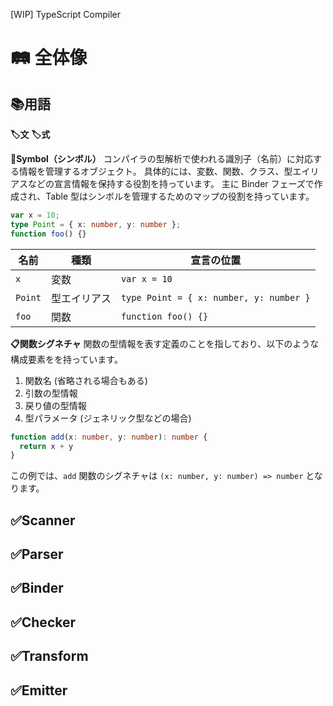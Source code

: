 [WIP] TypeScript Compiler

# 🛤️ 全体像

## 📚用語

**🏷️文**
**🏷️式**

**🛑Symbol（シンボル）**
コンパイラの型解析で使われる識別子（名前）に対応する情報を管理するオブジェクト。
具体的には、変数、関数、クラス、型エイリアスなどの宣言情報を保持する役割を持っています。
主に Binder フェーズで作成され、Table 型はシンボルを管理するためのマップの役割を持っています。

```ts
var x = 10;
type Point = { x: number, y: number };
function foo() {}
```

| 名前 | 種類 | 宣言の位置 |
| ---- | ---- | ---- |
| `x` | 変数 | `var x = 10` |
| `Point` | 型エイリアス | `type Point = { x: number, y: number }` |
| `foo` | 関数 | `function foo() {}` |

**📋関数シグネチャ**
関数の型情報を表す定義のことを指しており、以下のような構成要素をを持っています。

1. 関数名 (省略される場合もある)
2. 引数の型情報
3. 戻り値の型情報
4. 型パラメータ (ジェネリック型などの場合)

```ts
function add(x: number, y: number): number {
  return x + y
}
```

この例では、`add` 関数のシグネチャは `(x: number, y: number) => number` となります。

## ✅Scanner

## ✅Parser

## ✅Binder

## ✅Checker

## ✅Transform

## ✅Emitter
